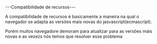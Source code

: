 ---Compatibilidade de recursos---

A compatibilidade de recursos é basicamente a maneira na qual o navegador se adapta as versões mais novas do jasvascript(ecmascript).

Porém muitos navegadore demoram para atualizar para as versões mais novas e as vezezs nós temos que resolver esse problema